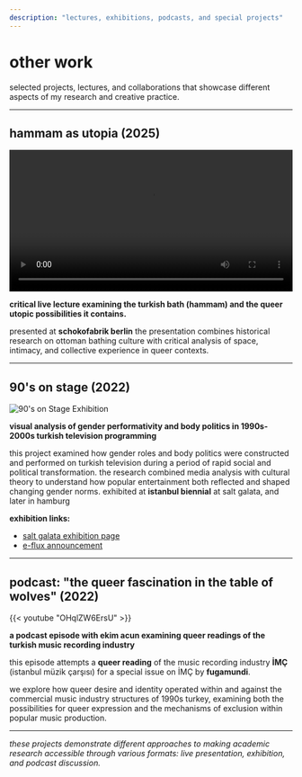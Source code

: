 ```yaml
---
description: "lectures, exhibitions, podcasts, and special projects"
---
```


# other work

selected projects, lectures, and collaborations that showcase different aspects of my research and creative practice.

---

## hammam as utopia (2025)

<video width="100%" controls>
  <source src="/videos/hammam-as-utopia.mp4" type="video/mp4">
  your browser does not support the video tag.
</video>

**critical live lecture examining the turkish bath (hammam) and the queer utopic possibilities it contains.**

presented at **schokofabrik berlin**  the presentation combines historical research on ottoman bathing culture with critical analysis of space, intimacy, and collective experience in queer contexts.

---

## 90's on stage (2022)

![90's on Stage Exhibition](/images/90s-on-stage.jpg)

**visual analysis of gender performativity and body politics in 1990s-2000s turkish television programming**

this project examined how gender roles and body politics were constructed and performed on turkish television during a period of rapid social and political transformation. the research combined media analysis with cultural theory to understand how popular entertainment both reflected and shaped changing gender norms.
exhibited at **istanbul biennial** at salt galata, and later in hamburg

**exhibition links:**
- [salt galata exhibition page](https://saltonline.org/en/2455/exhibition-the-90s-onstage)
- [e-flux announcement](https://www.e-flux.com/announcements/481548/the-90s-onstage/)

---

## podcast: "the queer fascination in the table of wolves" (2022)

{{< youtube "OHqlZW6ErsU" >}}

**a podcast episode with ekim acun examining queer readings of the turkish music recording industry**

this episode attempts a **queer reading** of the music recording industry **İMÇ** (istanbul müzik çarşısı) for a special issue on İMÇ by **fugamundi**. 

we explore how queer desire and identity operated within and against the commercial music industry structures of 1990s turkey, examining both the possibilities for queer expression and the mechanisms of exclusion within popular music production.

---

*these projects demonstrate different approaches to making academic research accessible through various formats: live presentation, exhibition, and podcast discussion.*
